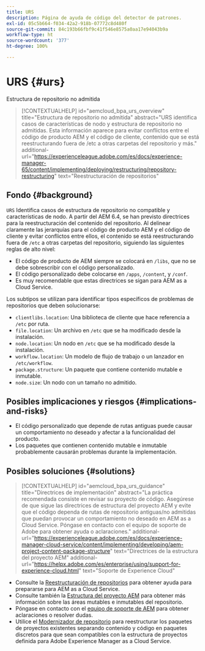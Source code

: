 ```yaml
---
title: URS
description: Página de ayuda de código del detector de patrones.
exl-id: 05c5b664-f034-42a2-918b-07772c8d480f
source-git-commit: 84c193b66fbf9c41f546e8575a0aa17e94043b9a
workflow-type: ht
source-wordcount: '377'
ht-degree: 100%

---
```


# URS {#urs}

Estructura de repositorio no admitida

>[!CONTEXTUALHELP]
>id="aemcloud_bpa_urs_overview"
>title="Estructura de repositorio no admitida"
>abstract="URS identifica casos de características de nodo y estructura de repositorio no admitidas. Esta información aparece para evitar conflictos entre el código de producto AEM y el código de cliente, contenido que se está reestructurando fuera de /etc a otras carpetas del repositorio y más."
>additional-url="https://experienceleague.adobe.com/es/docs/experience-manager-65/content/implementing/deploying/restructuring/repository-restructuring" text="Reestructuración de repositorios"

## Fondo {#background}

`URS` Identifica casos de estructura de repositorio no compatible y características de nodo. A partir del AEM 6.4, se han previsto directrices para la reestructuración del contenido del repositorio. Al delinear claramente las jerarquías para el código de producto AEM y el código de cliente y evitar conflictos entre ellos, el contenido se está reestructurando fuera de `/etc` a otras carpetas del repositorio, siguiendo las siguientes reglas de alto nivel:

* El código de producto de AEM siempre se colocará en `/libs`, que no se debe sobrescribir con el código personalizado.
* El código personalizado debe colocarse en `/apps`, `/content`, y `/conf`.
* Es muy recomendable que estas directrices se sigan para AEM as a Cloud Service.

Los subtipos se utilizan para identificar tipos específicos de problemas de repositorios que deben solucionarse:

* `clientlibs.location`: Una biblioteca de cliente que hace referencia a `/etc` por ruta.
* `file.location`: Un archivo en `/etc` que se ha modificado desde la instalación.
* `node.location`: Un nodo en `/etc` que se ha modificado desde la instalación.
* `workflow.location`: Un modelo de flujo de trabajo o un lanzador en `/etc/workflow`.
* `package.structure`: Un paquete que contiene contenido mutable e inmutable.
* `node.size`: Un nodo con un tamaño no admitido.

## Posibles implicaciones y riesgos {#implications-and-risks}

* El código personalizado que depende de rutas antiguas puede causar un comportamiento no deseado y afectar a la funcionalidad del producto.
* Los paquetes que contienen contenido mutable e inmutable probablemente causarán problemas durante la implementación.

## Posibles soluciones {#solutions}

>[!CONTEXTUALHELP]
>id="aemcloud_bpa_urs_guidance"
>title="Directrices de implementación"
>abstract="La práctica recomendada consiste en revisar su proyecto de código. Asegúrese de que sigue las directrices de estructura del proyecto AEM y evite que el código dependa de rutas de repositorio antiguas/no admitidas que puedan provocar un comportamiento no deseado en AEM as a Cloud Service. Póngase en contacto con el equipo de soporte de Adobe para obtener ayuda o aclaraciones."
>additional-url="https://experienceleague.adobe.com/es/docs/experience-manager-cloud-service/content/implementing/developing/aem-project-content-package-structure" text="Directrices de la estructura del proyecto AEM"
>additional-url="https://helpx.adobe.com/es/enterprise/using/support-for-experience-cloud.html" text="Soporte de Experience Cloud"

* Consulte la [Reestructuración de repositorios](https://experienceleague.adobe.com/es/docs/experience-manager-65/content/implementing/deploying/restructuring/repository-restructuring) para obtener ayuda para prepararse para AEM as a Cloud Service.
* Consulte también la [Estructura del proyecto AEM](https://experienceleague.adobe.com/es/docs/experience-manager-cloud-service/content/implementing/developing/aem-project-content-package-structure) para obtener más información sobre las áreas mutables e inmutables del repositorio.
* Póngase en contacto con el [equipo de soporte de AEM](https://helpx.adobe.com/es/enterprise/using/support-for-experience-cloud.html) para obtener aclaraciones o resolver dudas.
* Utilice el [Modernizador de repositorio](https://experienceleague.adobe.com/es/docs/experience-manager-cloud-service/content/migration-journey/refactoring-tools/repo-modernizer#refactoring-tools) para reestructurar los paquetes de proyectos existentes separando contenido y código en paquetes discretos para que sean compatibles con la estructura de proyectos definida para Adobe Experience Manager as a Cloud Service.
